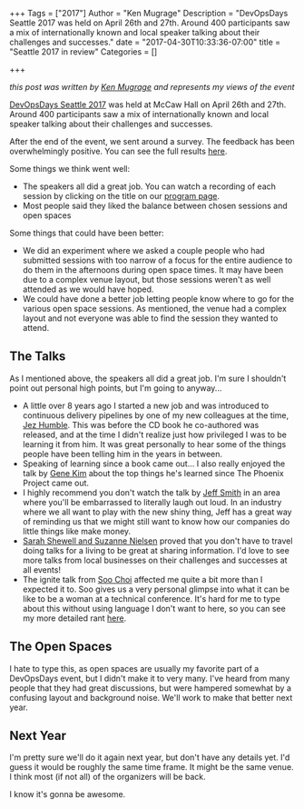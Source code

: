 +++
Tags = ["2017"]
Author = "Ken Mugrage"
Description = "DevOpsDays Seattle 2017 was held on April 26th and 27th. Around 400 participants saw a mix of internationally known and local speaker talking about their challenges and successes."
date = "2017-04-30T10:33:36-07:00"
title = "Seattle 2017 in review"
Categories = []

+++

_this post was written by [Ken Mugrage](https://twitter.com/kmugrage/) and represents my views of the event_

[DevOpsDays Seattle 2017](https://devopsdays.org/events/2017-seattle) was held at McCaw Hall on April 26th and 27th. Around 400 participants saw a mix of internationally known and local speaker talking about their challenges and successes.

After the end of the event, we sent around a survey. The feedback has been overwhelmingly positive. You can see the full results [here](https://www.surveymonkey.com/results/SM-SCTVN9PB/).

Some things we think went well:

* The speakers all did a great job. You can watch a recording of each session by clicking on the title on our [program page](/events/2017-seattle/program/).
* Most people said they liked the balance between chosen sessions and open spaces

Some things that could have been better:

* We did an experiment where we asked a couple people who had submitted sessions with too narrow of a focus for the entire audience to do them in the afternoons during open space times. It may have been due to a complex venue layout, but those sessions weren't as well attended as we would have hoped.
* We could have done a better job letting people know where to go for the various open space sessions. As mentioned, the venue had a complex layout and not everyone was able to find the session they wanted to attend.

The Talks
---

As I mentioned above, the speakers all did a great job. I'm sure I shouldn't point out personal high points, but I'm going to anyway...

* A little over 8 years ago I started a new job and was introduced to continuous delivery pipelines by one of my new colleagues at the time, [Jez Humble](/events/2017-seattle/program/jez-humble/). This was before the CD book he co-authored was released, and at the time I didn't realize just how privileged I was to be learning it from him. It was great personally to hear some of the things people have been telling him in the years in between.
* Speaking of learning since a book came out... I also really enjoyed the talk by [Gene Kim](/events/2017-seattle/program/gene-kim/) about the top things he's learned since The Phoenix Project came out.
* I highly recommend you don't watch the talk by [Jeff Smith](/events/2017-seattle/program/jeffery-smith/) in an area where you'll be embarrassed to literally laugh out loud. In an industry where we all want to play with the new shiny thing, Jeff has a great way of reminding us that we might still want to know how our companies do little things like make money.
* [Sarah Shewell and Suzanne Nielsen](/events/2017-seattle/program/sarah-shewell-suzanne-nielsen/) proved that you don't have to travel doing talks for a living to be great at sharing information. I'd love to see more talks from local businesses on their challenges and successes at all events!
* The ignite talk from [Soo Choi](/events/2017-seattle/program/soo-choi/) affected me quite a bit more than I expected it to. Soo gives us a very personal glimpse into what it can be like to be a woman at a technical conference. It's hard for me to type about this without using language I don't want to here, so you can see my more detailed rant [here](https://kenmugrage.com/2017/04/28/stop-making-conferences-shitty-for-other-people/).

The Open Spaces
---

I hate to type this, as open spaces are usually my favorite part of a DevOpsDays event, but I didn't make it to very many. I've heard from many people that they had great discussions, but were hampered somewhat by a confusing layout and background noise. We'll work to make that better next year.

Next Year
---

I'm pretty sure we'll do it again next year, but don't have any details yet. I'd guess it would be roughly the same time frame. It might be the same venue. I think most (if not all) of the organizers will be back.

I know it's gonna be awesome.
